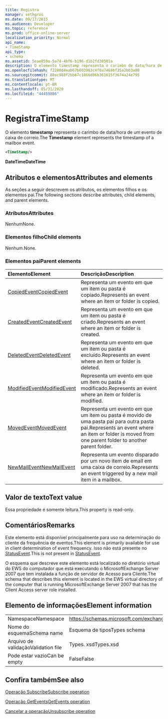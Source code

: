 ```yaml
---
title: Registra
manager: sethgros
ms.date: 09/17/2015
ms.audience: Developer
ms.topic: reference
ms.prod: office-online-server
localization_priority: Normal
api_name:
- TimeStamp
api_type:
- schema
ms.assetid: 5eae859a-5a74-4bf6-b196-d1b2fd38501a
description: O elemento timestamp representa o carimbo de data/hora de um evento de caixa de correio.
ms.openlocfilehash: f2280d4eab67b603963c4f0a7468bf35a2b63a88
ms.sourcegitcommit: 88ec988f2bb67c1866d06b361615f3674a24e795
ms.translationtype: MT
ms.contentlocale: pt-BR
ms.lasthandoff: 05/31/2020
ms.locfileid: "44459886"
---
```

# <a name="timestamp"></a><span data-ttu-id="ad174-103">Registra</span><span class="sxs-lookup"><span data-stu-id="ad174-103">TimeStamp</span></span>

<span data-ttu-id="ad174-104">O elemento **timestamp** representa o carimbo de data/hora de um evento de caixa de correio.</span><span class="sxs-lookup"><span data-stu-id="ad174-104">The **Timestamp** element represents the timestamp of a mailbox event.</span></span> 
  
```xml
<TimeStamp/>
```

 <span data-ttu-id="ad174-105">**DateTime**</span><span class="sxs-lookup"><span data-stu-id="ad174-105">**DateTime**</span></span>
## <a name="attributes-and-elements"></a><span data-ttu-id="ad174-106">Atributos e elementos</span><span class="sxs-lookup"><span data-stu-id="ad174-106">Attributes and elements</span></span>

<span data-ttu-id="ad174-107">As seções a seguir descrevem os atributos, os elementos filhos e os elementos pai.</span><span class="sxs-lookup"><span data-stu-id="ad174-107">The following sections describe attributes, child elements, and parent elements.</span></span>
  
### <a name="attributes"></a><span data-ttu-id="ad174-108">Atributos</span><span class="sxs-lookup"><span data-stu-id="ad174-108">Attributes</span></span>

<span data-ttu-id="ad174-109">Nenhum</span><span class="sxs-lookup"><span data-stu-id="ad174-109">None.</span></span>
  
### <a name="child-elements"></a><span data-ttu-id="ad174-110">Elementos filho</span><span class="sxs-lookup"><span data-stu-id="ad174-110">Child elements</span></span>

<span data-ttu-id="ad174-111">Nenhum.</span><span class="sxs-lookup"><span data-stu-id="ad174-111">None.</span></span>
  
### <a name="parent-elements"></a><span data-ttu-id="ad174-112">Elementos pai</span><span class="sxs-lookup"><span data-stu-id="ad174-112">Parent elements</span></span>

|<span data-ttu-id="ad174-113">**Elemento**</span><span class="sxs-lookup"><span data-stu-id="ad174-113">**Element**</span></span>|<span data-ttu-id="ad174-114">**Descrição**</span><span class="sxs-lookup"><span data-stu-id="ad174-114">**Description**</span></span>|
|:-----|:-----|
|[<span data-ttu-id="ad174-115">CopiedEvent</span><span class="sxs-lookup"><span data-stu-id="ad174-115">CopiedEvent</span></span>](copiedevent.md) <br/> |<span data-ttu-id="ad174-116">Representa um evento em que um item ou pasta é copiado.</span><span class="sxs-lookup"><span data-stu-id="ad174-116">Represents an event where an item or folder is copied.</span></span>  <br/> |
|[<span data-ttu-id="ad174-117">CreatedEvent</span><span class="sxs-lookup"><span data-stu-id="ad174-117">CreatedEvent</span></span>](createdevent.md) <br/> |<span data-ttu-id="ad174-118">Representa um evento em que um item ou pasta é criado.</span><span class="sxs-lookup"><span data-stu-id="ad174-118">Represents an event where an item or folder is created.</span></span>  <br/> |
|[<span data-ttu-id="ad174-119">DeletedEvent</span><span class="sxs-lookup"><span data-stu-id="ad174-119">DeletedEvent</span></span>](deletedevent.md) <br/> |<span data-ttu-id="ad174-120">Representa um evento em que um item ou pasta é excluído.</span><span class="sxs-lookup"><span data-stu-id="ad174-120">Represents an event where an item or folder is deleted.</span></span>  <br/> |
|[<span data-ttu-id="ad174-121">ModifiedEvent</span><span class="sxs-lookup"><span data-stu-id="ad174-121">ModifiedEvent</span></span>](modifiedevent.md) <br/> |<span data-ttu-id="ad174-122">Representa um evento em que um item ou pasta é modificado.</span><span class="sxs-lookup"><span data-stu-id="ad174-122">Represents an event where an item or folder is modified.</span></span>  <br/> |
|[<span data-ttu-id="ad174-123">MovedEvent</span><span class="sxs-lookup"><span data-stu-id="ad174-123">MovedEvent</span></span>](movedevent.md) <br/> |<span data-ttu-id="ad174-124">Representa um evento em que um item ou pasta é movido de uma pasta pai para outra pasta pai.</span><span class="sxs-lookup"><span data-stu-id="ad174-124">Represents an event where an item or folder is moved from one parent folder to another parent folder.</span></span>  <br/> |
|[<span data-ttu-id="ad174-125">NewMailEvent</span><span class="sxs-lookup"><span data-stu-id="ad174-125">NewMailEvent</span></span>](newmailevent.md) <br/> |<span data-ttu-id="ad174-126">Representa um evento disparado por um novo item de email em uma caixa de correio.</span><span class="sxs-lookup"><span data-stu-id="ad174-126">Represents an event triggered by a new mail item in a mailbox.</span></span>  <br/> |
   
## <a name="text-value"></a><span data-ttu-id="ad174-127">Valor de texto</span><span class="sxs-lookup"><span data-stu-id="ad174-127">Text value</span></span>

<span data-ttu-id="ad174-128">Essa propriedade é somente leitura.</span><span class="sxs-lookup"><span data-stu-id="ad174-128">This property is read-only.</span></span>
  
## <a name="remarks"></a><span data-ttu-id="ad174-129">Comentários</span><span class="sxs-lookup"><span data-stu-id="ad174-129">Remarks</span></span>

<span data-ttu-id="ad174-130">Este elemento está disponível principalmente para uso na determinação do cliente da frequência de eventos.</span><span class="sxs-lookup"><span data-stu-id="ad174-130">This element is primarily available for use in client determination of event frequency.</span></span> <span data-ttu-id="ad174-131">Isso não está presente no [StatusEvent](statusevent.md).</span><span class="sxs-lookup"><span data-stu-id="ad174-131">This is not present in [StatusEvent](statusevent.md).</span></span>
  
<span data-ttu-id="ad174-132">O esquema que descreve este elemento está localizado no diretório virtual do EWS do computador que está executando o MicrosoftExchange Server 2007 que tem instalada a função de servidor de Acesso para Cliente.</span><span class="sxs-lookup"><span data-stu-id="ad174-132">The schema that describes this element is located in the EWS virtual directory of the computer that is running MicrosoftExchange Server 2007 that has the Client Access server role installed.</span></span>
  
## <a name="element-information"></a><span data-ttu-id="ad174-133">Elemento de informações</span><span class="sxs-lookup"><span data-stu-id="ad174-133">Element information</span></span>

|||
|:-----|:-----|
|<span data-ttu-id="ad174-134">Namespace</span><span class="sxs-lookup"><span data-stu-id="ad174-134">Namespace</span></span>  <br/> |https://schemas.microsoft.com/exchange/services/2006/types  <br/> |
|<span data-ttu-id="ad174-135">Nome do esquema</span><span class="sxs-lookup"><span data-stu-id="ad174-135">Schema name</span></span>  <br/> |<span data-ttu-id="ad174-136">Esquema de tipos</span><span class="sxs-lookup"><span data-stu-id="ad174-136">Types schema</span></span>  <br/> |
|<span data-ttu-id="ad174-137">Arquivo de validação</span><span class="sxs-lookup"><span data-stu-id="ad174-137">Validation file</span></span>  <br/> |<span data-ttu-id="ad174-138">Types. xsd</span><span class="sxs-lookup"><span data-stu-id="ad174-138">Types.xsd</span></span>  <br/> |
|<span data-ttu-id="ad174-139">Pode estar vazio</span><span class="sxs-lookup"><span data-stu-id="ad174-139">Can be empty</span></span>  <br/> |<span data-ttu-id="ad174-140">False</span><span class="sxs-lookup"><span data-stu-id="ad174-140">False</span></span>  <br/> |
   
## <a name="see-also"></a><span data-ttu-id="ad174-141">Confira também</span><span class="sxs-lookup"><span data-stu-id="ad174-141">See also</span></span>



[<span data-ttu-id="ad174-142">Operação Subscribe</span><span class="sxs-lookup"><span data-stu-id="ad174-142">Subscribe operation</span></span>](subscribe-operation.md)
  
[<span data-ttu-id="ad174-143">Operação GetEvents</span><span class="sxs-lookup"><span data-stu-id="ad174-143">GetEvents operation</span></span>](getevents-operation.md)
  
[<span data-ttu-id="ad174-144">Cancelar a operação</span><span class="sxs-lookup"><span data-stu-id="ad174-144">Unsubscribe operation</span></span>](unsubscribe-operation.md)

